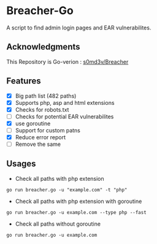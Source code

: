 # Breacher-Go

A script to find admin login pages and EAR vulnerabilites.

## Acknowledgments

This Repository is Go-verion : [s0md3v/Breacher](https://github.com/s0md3v/Breacher)



## Features

- [x] Big path list (482 paths)
- [x] Supports php, asp and html extensions
- [x] Checks for robots.txt
- [ ] Checks for potential EAR vulnerabilites
- [x] use goroutine
- [ ] Support for custom patns
- [x] Reduce error report
- [ ] Remove the same

## Usages

- Check all paths with php extension
```
go run breacher.go -u "example.com" -t "php"
```

- Check all paths with php extension with goroutine
```
go run breacher.go -u example.com --type php --fast
```
- Check all paths without goroutine
```
go run breacher.go -u example.com
```


